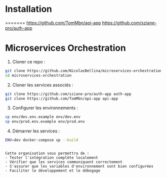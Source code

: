 # Installation
=======
https://github.com/TomMbn/api-app
https://github.com/sziane-pro/auth-app


# Microservices Orchestration

1. Cloner ce repo :
```bash
git clone https://github.com/NicolasBellina/microservices-orchestration microservices-orchestration
cd microservices-orchestration
```

2. Cloner les services associés :
```bash
git clone https://github.com/sziane-pro/auth-app auth-app
git clone https://github.com/TomMbn/api-app api-app
```

3. Configurer les environnements :
```bash
cp env/dev.env.example env/dev.env
cp env/prod.env.example env/prod.env
```

4. Démarrer les services :
```bash
ENV=dev docker-compose up --build
```
```

Cette organisation vous permettra de :
- Tester l'intégration complète localement
- Vérifier que les services communiquent correctement
- S'assurer que les variables d'environnement sont bien configurées
- Faciliter le développement et le débogage
